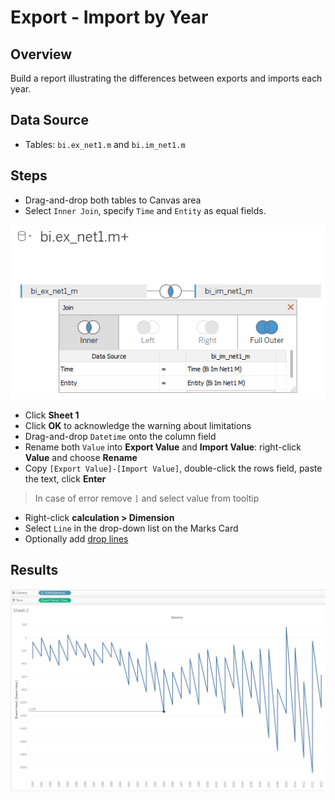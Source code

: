 # Export - Import by Year

## Overview

Build a report illustrating the differences between exports and imports each year.

## Data Source

* Tables: `bi.ex_net1.m` and `bi.im_net1.m`

## Steps

* Drag-and-drop both tables to Canvas area
* Select `Inner Join`, specify `Time` and `Entity` as equal fields.

![](../images/join_inner.png)

* Click **Sheet 1**
* Click **OK** to acknowledge the warning about limitations
* Drag-and-drop `Datetime` onto the column field
* Rename both `Value` into **Export Value** and **Import Value**: right-click **Value** and choose **Rename**
* Copy `[Export Value]-[Import Value]`, double-click the rows field, paste the text, click **Enter**
> In case of error remove `]` and select value from tooltip
* Right-click **calculation > Dimension**
* Select `Line` in the drop-down list on the Marks Card
* Optionally add [drop lines](comparison_of_two_metrics_at_one_bar_graph.md#drop-lines)

## Results

![](../images/export_import.png)
